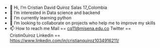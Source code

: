 - 👋 Hi, I’m Cristian David Quiroz Salas 17_Colombia
- 👀 I’m interested in Data science and backend 
- 🌱 I’m currently learning python 
- 💞️ I’m looking to collaborate on projects who help me to improve my skills 
- 📫 How to reach me 
Mail == cq11@misena.edu.co
Twitter == Cristin0uiroz
Linkedin == https://www.linkedin.com/in/cristianquiroz1034916211/

<!---
cristianq11/cristianq11 is a ✨ special ✨ repository because its `README.md` (this file) appears on your GitHub profile.
You can click the Preview link to take a look at your changes.
--->
